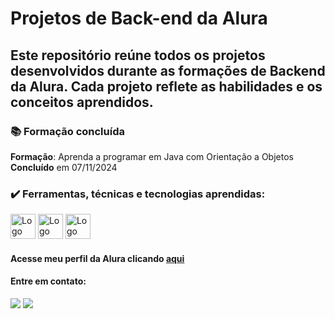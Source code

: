 <div class="title">
    <h1>Projetos de Back-end da Alura</h1>
</div>

<div class="about">
    <h2>
        Este repositório reúne todos os projetos desenvolvidos durante as formações de Backend da Alura. Cada projeto reflete as habilidades e os conceitos aprendidos.    </h2>
</div>

<div class="formations">
    <h3>📚 Formação concluída</h3>
    <p> 
        <b>Formação</b>: Aprenda a programar em Java com Orientação a Objetos
    </br>
        <b>Concluído</b> em 07/11/2024
    <p>

<div class="tec">
    <h3>✔️ Ferramentas, técnicas e tecnologias aprendidas:</h3>
    <img loading="lazy" src="https://cdn.jsdelivr.net/gh/devicons/devicon@latest/icons/java/java-original-wordmark.svg" width="40" height="40" alt="Logo do Java"/>
        <img loading="lazy" src="https://cdn.jsdelivr.net/gh/devicons/devicon@latest/icons/spring/spring-original-wordmark.svg" width="40" height="40" alt="Logo do Spring"/>
        <img loading="lazy" src="https://cdn.jsdelivr.net/gh/devicons/devicon@latest/icons/maven/maven-original-wordmark.svg" width="40" height="40" alt="Logo do Maven"/>
</div>

<div class="contact">
<h4>

Acesse meu perfil da Alura clicando [aqui](<https://cursos.alura.com.br/user/viehdevitoria>)

</h4>
</div>

<h4>Entre em contato:</h4>
        <a href="mailto:paesivitoria@gmail.com"><img loading="lazy" src="https://img.shields.io/badge/Gmail-D14836?style=for-the-badge&logo=gmail&logoColor=white" target="_blank"></a>
        <a href="https://www.linkedin.com/in/vpaesi/" target="_blank"><img loading="lazy" src="https://img.shields.io/badge/-LinkedIn-%230077B5?style=for-the-badge&logo=linkedin&logoColor=white" target="_blank"></a>   
